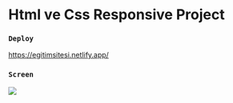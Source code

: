 # Html ve Css Responsive Project

### `Deploy`
https://egitimsitesi.netlify.app/

### `Screen`
![](screen.gif)
